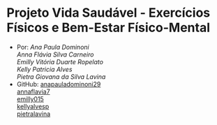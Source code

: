 # Projeto Vida Saudável - Exercícios Físicos e Bem-Estar Físico-Mental


- Por:
_Ana Paula Dominoni_ <br>
_Anna Flávia Silva Carneiro_ <br>
_Emilly Vitória Duarte Ropelato_ <br>
_Kelly Patricia Alves_ <br>
_Pietra Giovana da Silva Lavina_ <br>
- GitHub: [anapauladominoni29](https://github.com/anadominoni29) <br>
[annaflavia7](https://github.com/annaflavia7) <br>
[emilly015](https://github.com/emilly015) <br>
[kellyalvesp](https://github.com/kellyalvesp) <br>
[pietralavina](https://github.com/pietralavina)
